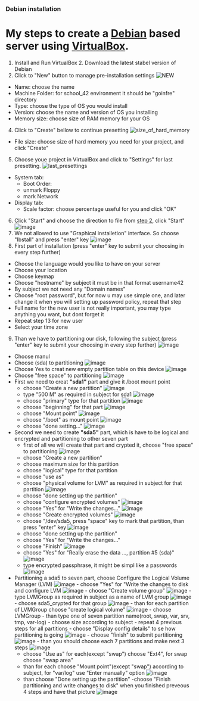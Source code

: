 ### Debian installation
  # My steps to create a [Debian](https://www.debian.org/) based server using [VirtualBox](https://www.virtualbox.org/wiki/Downloads).
1. Install and Run VirtualBox
<a id="step2" /> 2. Download the latest stabel version of Debian
3. Click to "New" button to manage pre-installation settings
  ![NEW](https://user-images.githubusercontent.com/61047851/141314856-0c0445ab-cebf-4d98-86ec-494afe690300.png)
  - Name:           choose the name
  - Machine Folder: for school_42 environment it should be "goinfre" directory
  - Type:           choose the type of OS you would install
  - Version:        choose the name and version of OS you installing
  - Memory size:    choose size of RAM memory for your OS
4. Click to "Create" bellow to continue presetting
  ![size_of_hard_memory](https://user-images.githubusercontent.com/61047851/141316918-f9247e0e-5c01-497b-bb36-24bad851e773.png)
  - File size:      choose size of hard memory you need for your project, and click "Create"
5. Choose youe project in VirtualBox and click to "Settings" for last presetting.
  ![last_presettings](https://user-images.githubusercontent.com/61047851/141317675-5dac1b31-92c7-42fd-93d8-8a1fb82317c6.png)
  - System tab:
     - Boot Order:
      - unmark Floppy
      - mark Network
  - Display tab: 
    - Scale factor: choose percentage useful for you and click "OK"
6. Click "Start" and choose the direction to file from [step 2](#step2), click "Start"
  ![image](https://user-images.githubusercontent.com/61047851/141319208-b5c574da-5994-489c-ad97-56e9ae5c7d06.png)
7. We not allowed to use "Graphical installetion" interface. So choose "Ibstall" and press "enter" key
![image](https://user-images.githubusercontent.com/61047851/141326333-e9fdf087-582c-4727-ab77-be35036e8a41.png)
8. First part of installation (press "enter" key to submit your choosing in every step further)
  - Choose the language would you like to have on your server
  - Choose your location
  - Choose keymap
  - Choose "hostname" by subject it must be in that format username42
  - By subject we not need any "Domain names"
  - Choose "root password", but for now u may use simple one, and later change it when you will setting up password policy, repeat that step
  - Full name for the new user is not really important, you may type anything you want, but dont forget it
  - Repeat step 13 for new user
  - Select your time zone
9. Than we have to partitioning our disk, following the subject (press "enter" key to submit your choosing in every step further)
    ![image](https://user-images.githubusercontent.com/61047851/141333371-a9c273d4-284b-4b6e-bfa0-03e775b8dd9f.png)
  - Choose manul
  - Choose (sda) to partitioning 
   ![image](https://user-images.githubusercontent.com/61047851/141334449-d8dcf1a3-f523-4cc8-a01a-d3acf46860ce.png)
  - Choose Yes to creat new empty partition table on this device
   ![image](https://user-images.githubusercontent.com/61047851/141334885-b646007a-d62b-4d96-9665-1687154446b3.png)
  - Choose "free space" to partitioning
    ![image](https://user-images.githubusercontent.com/61047851/141335214-7e8fb1db-12fd-4ded-86bc-1c6a5d2eb284.png)
  - First we need to creat **"sda1"** part and give it /boot mount point
    - choose "Create a new partition"
      ![image](https://user-images.githubusercontent.com/61047851/141335355-b5360c04-2c6a-45e9-a0dd-3ab2be711fc9.png)
    - type "500 M" as required in subject for sda1
      ![image](https://user-images.githubusercontent.com/61047851/141335639-fedc51c7-fe8b-4c86-a999-2f030e006095.png)
    - choose "primary" type for that partition
      ![image](https://user-images.githubusercontent.com/61047851/141335721-3d29c902-4bb4-4c7f-8fc9-81145f6c42de.png)
    - choose "beginning" for that part
      ![image](https://user-images.githubusercontent.com/61047851/141335927-0703bd3d-fdc5-4e84-a36a-97720af3be88.png)
    - choose "Mount point"
      ![image](https://user-images.githubusercontent.com/61047851/141336150-78245909-bd5f-4a11-a445-ad1fb54c2512.png)
    - choose "/boot" as mount point
      ![image](https://user-images.githubusercontent.com/61047851/141336240-ec9bb949-5f72-40ca-8004-7d55a5009af6.png)
    - choose "done setting..."
      ![image](https://user-images.githubusercontent.com/61047851/141336627-0031c45d-60c2-4f61-a37c-1d7db5011358.png)
  - Second we need to create **"sda5"** part, which is have to be logical and encrypted and partitioning to other seven part
    - first of all we will create that part and crypted it, choose "free space" to partitioning
      ![image](https://user-images.githubusercontent.com/61047851/141339680-22381fd5-154a-4822-8da0-542420af724c.png)
    - choose "Create a new partition"
    - choose maximum size for this partition
    - choose "logical" type for that partition
    - choose "use as"
    - choose "physical volume for LVM" as required in subject for that partition
      ![image](https://user-images.githubusercontent.com/61047851/141340495-fe47ca4e-5e46-433a-8b3b-9521a4ea3448.png)
    - choose "done setting up the partition"
    - choose "configure encrypted volumes"
      ![image](https://user-images.githubusercontent.com/61047851/141340853-9b0a82f3-ec1e-4c04-b797-aedcf63788c4.png)
    - choose "Yes" for "Write the changes..."
      ![image](https://user-images.githubusercontent.com/61047851/141340948-7c6336c8-aacf-414e-aa90-7edd217ce01f.png)
    - choose "Create encrypted volumes"
      ![image](https://user-images.githubusercontent.com/61047851/141341609-c4316b48-c84b-44a1-9e4e-4173160fb923.png)
    - choose "/dev/sda5, press "space" key to mark that partition, than press "enter" key
      ![image](https://user-images.githubusercontent.com/61047851/141341872-7000bede-363c-4093-8c19-4f54972e660b.png)
    - choose "done setting up the partition"
    - choose "Yes" for "Write the changes..."
    - choose "Finish"
      ![image](https://user-images.githubusercontent.com/61047851/141343772-f144641c-03e8-49f3-a27e-f2d382293e36.png)
    - choose "Yes" for "Really erase the data ..., partition #5 (sda)"
      ![image](https://user-images.githubusercontent.com/61047851/141344005-b3fd4d74-252d-4c67-9d72-90a725995e47.png)
    - type encrypted passphrase, it might be simpl like a passwords
      ![image](https://user-images.githubusercontent.com/61047851/141346036-a0db7862-345c-4379-b530-a6ba67ad7160.png)
   - Partitioning a sda5 to seven part, choose Configure the Logical Volume Manager (LVM)
    ![image](https://user-images.githubusercontent.com/61047851/141346901-27030bc5-585f-43b9-95d5-5bf6d1a8862c.png)
    - choose "Yes" for "Write the changes to disk and configure LVM
      ![image](https://user-images.githubusercontent.com/61047851/141346704-cbc87038-e2ca-4a14-82b5-e6f9b8b5ccf0.png)
    - choose "Create volume group"
      ![image](https://user-images.githubusercontent.com/61047851/141347294-1a2b9f40-07ef-403b-8ca6-97607259b1b8.png)
    - type LVMGroup as required in subject as a name of LVM group
      ![image](https://user-images.githubusercontent.com/61047851/141347528-fb11bd71-fe79-4b17-910f-07b32a63629c.png)
    - choose sda5_crypted for that group
      ![image](https://user-images.githubusercontent.com/61047851/141347593-14a36e10-240f-45ae-b474-2f2b59764a86.png)
    - than for each partition of LVMGroup choose "create logical volume"
      ![image](https://user-images.githubusercontent.com/61047851/141351994-96763ed5-f7bc-4558-843c-feccca5cc337.png)
    - choose LVMGroup
    - than type one of seven partition name(root, swap, var, srv, tmp, var-log)
    - choose size according to subject
    - repeat 4 previous steps for all partitions
    - choose "Display config details" to se how partitioning is going
      ![image](https://user-images.githubusercontent.com/61047851/141353150-01c5775c-44f5-46aa-946a-91f2a7b1d95d.png)
    - choose "finish" to submit partitioning
      ![image](https://user-images.githubusercontent.com/61047851/141353220-68417fcf-8c8f-4f8f-985e-50012bf0aac5.png)
    - than you should choose each 7 partitions and make next 3 steps
      ![image](https://user-images.githubusercontent.com/61047851/141353372-cef26563-9812-44a1-acf8-46a8cc75b1b2.png)
      - choose "Use as" for each(except "swap") choose "Ext4", for swap choose "swap area"
      - than for each choose "Mount point"(except "swap") according to subject, for "var/log" use "Enter manually" option
        ![image](https://user-images.githubusercontent.com/61047851/141354639-79a94d71-d0d3-4031-a34e-c7156adc9107.png)
      - than choose "Done setting up the partition"
    -choose "Finish partitioning and write changes to disk" when you finished preveous 4 steps and have that picture
      ![image](https://user-images.githubusercontent.com/61047851/141355133-55f3c623-0e9a-4e43-ae3e-c8ffca57f78b.png)

    
